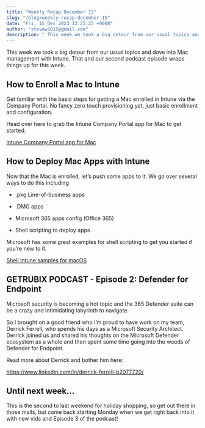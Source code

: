 ```yaml
---
title: "Weekly Recap December 15"
slug: "/blog/weekly-recap-december-15"
date: "Fri, 15 Dec 2023 13:25:25 +0000"
author: "stevew1015@gmail.com"
description: " This week we took a big detour from our usual topics and dove into Mac management with Intune. That and our second podcast episode wraps things up for this week.How to Enroll a Mac to Intune Get familiar with the basic steps"
---
```


This week we took a big detour from our usual topics and dove into Mac management with Intune. That and our second podcast episode wraps things up for this week.

How to Enroll a Mac to Intune
-----------------------------

Get familiar with the basic steps for getting a Mac enrolled in Intune via the Company Portal. No fancy zero touch provisioning yet, just basic enrollment and configuration.

Head over here to grab the Intune Company Portal app for Mac to get started:

[Intune Company Portal app for Mac](https://go.microsoft.com/fwlink/?linkid=853070)

How to Deploy Mac Apps with Intune
----------------------------------

Now that the Mac is enrolled, let’s push some apps to it. We go over several ways to do this including

-   .pkg Line-of-business apps
    
-   .DMG apps
    
-   Microsoft 365 apps config (Office 365)
    
-   Shell scripting to deploy apps
    

Microsoft has some great examples for shell scripting to get you started if you’re new to it.

[Shell Intune samples for macOS](https://github.com/microsoft/shell-intune-samples/tree/master/macOS)

GETRUBIX PODCAST - Episode 2: Defender for Endpoint
---------------------------------------------------

Microsoft security is becoming a hot topic and the 365 Defender suite can be a crazy and intimidating labyrinth to navigate.

So I brought on a good friend who I’m proud to have work on my team, Derrick Ferrell, who spends his days as a Microsoft Security Architect. Derrick joined us and shared his thoughts on the Microsoft Defender ecosystem as a whole and then spent some time going into the weeds of Defender for Endpoint.

Read more about Derrick and bother him here:

https://www.linkedin.com/in/derrick-ferrell-b2077720/

Until next week…
----------------

This is the second to last weekend for holiday shopping, so get out there in those malls, but come back starting Monday when we get right back into it with new vids and Episode 3 of the podcast!